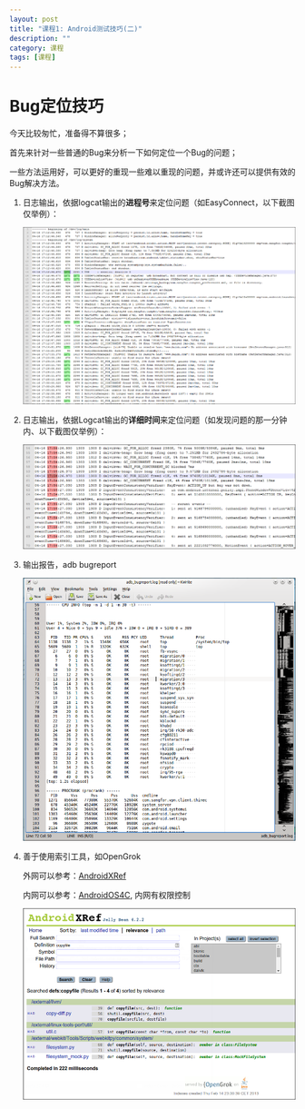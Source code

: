```yaml
---
layout: post
title: "课程1: Android测试技巧(二)"
description: ""
category: 课程
tags: [课程]
---
```

# Bug定位技巧

今天比较匆忙，准备得不算很多；

首先来针对一些普通的Bug来分析一下如何定位一个Bug的问题；

一些方法运用好，可以更好的重现一些难以重现的问题，并或许还可以提供有效的Bug解决方法。

1.	日志输出，依据logcat输出的**进程号**来定位问题（如EasyConnect，以下截图仅举例）：

    ![logcat-pid](/assets/Courses/Courses01_android_test_skills_1.png)

2.	日志输出，依据Logcat输出的**详细时间**来定位问题（如发现问题的那一分钟内、以下截图仅举例）：

    ![logcat-time](/assets/Courses/Courses01_android_test_skills_2.png)

3.	输出报告，adb bugreport

    ![adbBugReport](/assets/Courses/Courses01_android_test_skills_3.png)

4.	善于使用索引工具，如OpenGrok

	外网可以参考：[AndroidXRef](http://androidxref.com)

    内网可以参考：[AndroidOS4C](http://200.200.137.175:8080/source), 内网有权限控制

    ![AndroidXRef](/assets/Courses/Courses01_android_test_skills_4.png)
